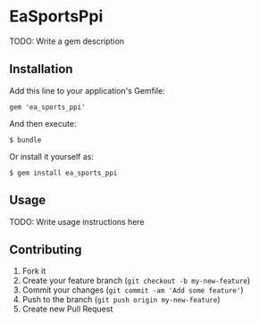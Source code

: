 # EaSportsPpi

TODO: Write a gem description

## Installation

Add this line to your application's Gemfile:

    gem 'ea_sports_ppi'

And then execute:

    $ bundle

Or install it yourself as:

    $ gem install ea_sports_ppi

## Usage

TODO: Write usage instructions here

## Contributing

1. Fork it
2. Create your feature branch (`git checkout -b my-new-feature`)
3. Commit your changes (`git commit -am 'Add some feature'`)
4. Push to the branch (`git push origin my-new-feature`)
5. Create new Pull Request
